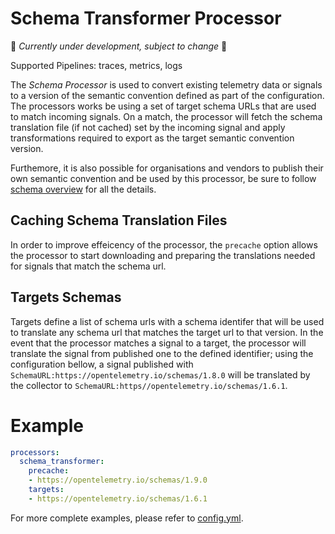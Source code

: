 # Schema Transformer Processor

🚧 _Currently under development, subject to change_ 🚧

Supported Pipelines: traces, metrics, logs

The _Schema Processor_ is used to convert existing telemetry data or signals to a version of the semantic convention defined as part of the configuration.
The processors works be using a set of target schema URLs that are used to match incoming signals. 
On a match, the processor will fetch the schema translation file (if not cached) set by the incoming signal and apply transformations
required to export as the target semantic convention version.

Furthemore, it is also possible for organisations and vendors to publish their own semantic convention and be used by this processor, 
be sure to follow [schema overview](https://opentelemetry.io/docs/reference/specification/schemas/overview/) for all the details.

## Caching Schema Translation Files

In order to improve effeicency of the processor, the `precache` option allows the processor to start downloading and preparing
the translations needed for signals that match the schema url.

## Targets Schemas

Targets define a list of schema urls with a schema identifer that will be used to translate any schema url that matches the target url to that version.
In the event that the processor matches a signal to a target, the processor will translate the signal from published one to the defined identifier;
using the configuration bellow, a signal published with `SchemaURL:https://opentelemetry.io/schemas/1.8.0` will be translated by the collector to `SchemaURL:https//opentelemetry.io/schemas/1.6.1`.


# Example

```yaml
processors:
  schema_transformer:
    precache:
    - https://opentelemetry.io/schemas/1.9.0
    targets:
    - https://opentelemetry.io/schemas/1.6.1
```

For more complete examples, please refer to [config.yml](./testdata/config.yml).